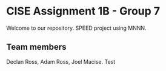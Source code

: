 # CISE Assignment 1B - Group 7

Welcome to our repository. SPEED project using MNNN.

## Team members
Declan Ross, Adam Ross, Joel Macise.
Test